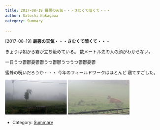 ```yaml
---
title: 2017-08-19 最悪の天気・・・さむくて暗くて・・・
author: Satoshi Nakagawa
category: Summary

---
```


[2017-08-19] **最悪の天気・・・さむくて暗くて・・・** 

 きょうは朝から霧が立ち籠めている。
数メートル先の人の顔がわからない。

 一日うつ鬱鬱憂鬱鬱うつ鬱鬱うつうつ鬱鬱憂鬱

 蜜蜂の呪いだろうか・・・
今年のフィールドワークはほとんど
寝てすごした。

<img src="/pict/2017-08-19-kubhu-1.jpg" alt="" width="200"/>
<img src="/pict/2017-08-19-kubhu-2.jpg" alt="" width="200"/>

- Category: [Summary](https://merapano.github.io/categories.html#Summary)

